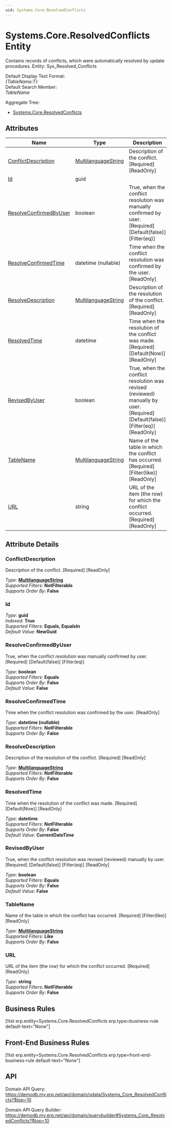```yaml
---
uid: Systems.Core.ResolvedConflicts
---
```

# Systems.Core.ResolvedConflicts Entity

Contains records of conflicts, which were automatically resolved by update procedures. Entity: Sys_Resolved_Conflicts

Default Display Text Format:  
_{TableName:T}_  
Default Search Member:  
_TableName_  

Aggregate Tree:  
* [Systems.Core.ResolvedConflicts](Systems.Core.ResolvedConflicts.md)  

## Attributes

| Name | Type | Description |
| ---- | ---- | --- |
| [ConflictDescription](Systems.Core.ResolvedConflicts.md#conflictdescription) | [MultilanguageString](../data-types.md#multilanguagestring) | Description of the conflict. [Required] [ReadOnly] 
| [Id](Systems.Core.ResolvedConflicts.md#id) | guid |  
| [ResolveConfirmedByUser](Systems.Core.ResolvedConflicts.md#resolveconfirmedbyuser) | boolean | True, when the conflict resolution was manually confirmed by user. [Required] [Default(false)] [Filter(eq)] 
| [ResolveConfirmedTime](Systems.Core.ResolvedConflicts.md#resolveconfirmedtime) | datetime (nullable) | Time when the conflict resolution was confirmed by the user. [ReadOnly] 
| [ResolveDescription](Systems.Core.ResolvedConflicts.md#resolvedescription) | [MultilanguageString](../data-types.md#multilanguagestring) | Description of the resolution of the conflict. [Required] [ReadOnly] 
| [ResolvedTime](Systems.Core.ResolvedConflicts.md#resolvedtime) | datetime | Time when the resolution of the conflict was made. [Required] [Default(Now)] [ReadOnly] 
| [RevisedByUser](Systems.Core.ResolvedConflicts.md#revisedbyuser) | boolean | True, when the conflict resolution was revised (reviewed) manually by user. [Required] [Default(false)] [Filter(eq)] [ReadOnly] 
| [TableName](Systems.Core.ResolvedConflicts.md#tablename) | [MultilanguageString](../data-types.md#multilanguagestring) | Name of the table in which the conflict has occurred. [Required] [Filter(like)] [ReadOnly] 
| [URL](Systems.Core.ResolvedConflicts.md#url) | string | URL of the item (the row) for which the conflict occurred. [Required] [ReadOnly] 


## Attribute Details

### ConflictDescription

Description of the conflict. [Required] [ReadOnly]

_Type_: **[MultilanguageString](../data-types.md#multilanguagestring)**  
_Supported Filters_: **NotFilterable**  
_Supports Order By_: **False**  

### Id

_Type_: **guid**  
_Indexed_: **True**  
_Supported Filters_: **Equals, EqualsIn**  
_Default Value_: **NewGuid**  

### ResolveConfirmedByUser

True, when the conflict resolution was manually confirmed by user. [Required] [Default(false)] [Filter(eq)]

_Type_: **boolean**  
_Supported Filters_: **Equals**  
_Supports Order By_: **False**  
_Default Value_: **False**  

### ResolveConfirmedTime

Time when the conflict resolution was confirmed by the user. [ReadOnly]

_Type_: **datetime (nullable)**  
_Supported Filters_: **NotFilterable**  
_Supports Order By_: **False**  

### ResolveDescription

Description of the resolution of the conflict. [Required] [ReadOnly]

_Type_: **[MultilanguageString](../data-types.md#multilanguagestring)**  
_Supported Filters_: **NotFilterable**  
_Supports Order By_: **False**  

### ResolvedTime

Time when the resolution of the conflict was made. [Required] [Default(Now)] [ReadOnly]

_Type_: **datetime**  
_Supported Filters_: **NotFilterable**  
_Supports Order By_: **False**  
_Default Value_: **CurrentDateTime**  

### RevisedByUser

True, when the conflict resolution was revised (reviewed) manually by user. [Required] [Default(false)] [Filter(eq)] [ReadOnly]

_Type_: **boolean**  
_Supported Filters_: **Equals**  
_Supports Order By_: **False**  
_Default Value_: **False**  

### TableName

Name of the table in which the conflict has occurred. [Required] [Filter(like)] [ReadOnly]

_Type_: **[MultilanguageString](../data-types.md#multilanguagestring)**  
_Supported Filters_: **Like**  
_Supports Order By_: **False**  

### URL

URL of the item (the row) for which the conflict occurred. [Required] [ReadOnly]

_Type_: **string**  
_Supported Filters_: **NotFilterable**  
_Supports Order By_: **False**  



## Business Rules

[!list erp.entity=Systems.Core.ResolvedConflicts erp.type=business-rule default-text="None"]

## Front-End Business Rules

[!list erp.entity=Systems.Core.ResolvedConflicts erp.type=front-end-business-rule default-text="None"]

## API

Domain API Query:
<https://demodb.my.erp.net/api/domain/odata/Systems_Core_ResolvedConflicts?$top=10>

Domain API Query Builder:
<https://demodb.my.erp.net/api/domain/querybuilder#Systems_Core_ResolvedConflicts?$top=10>

